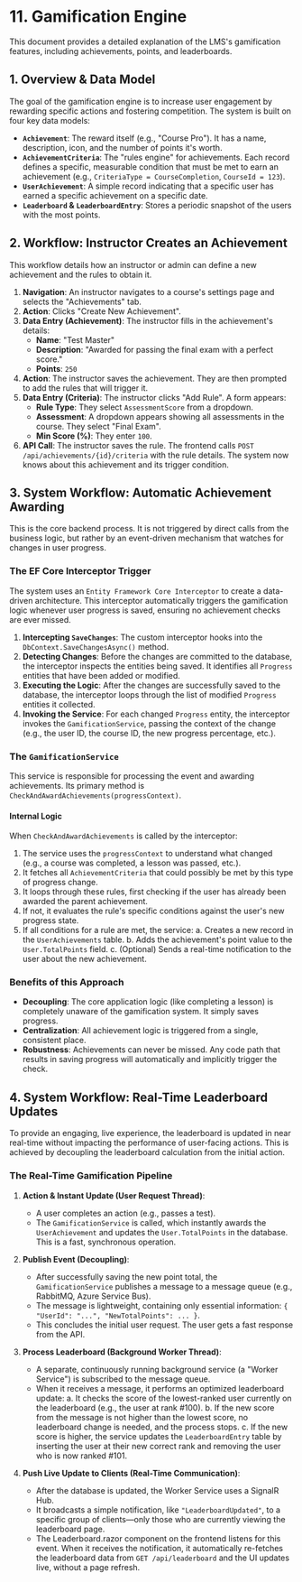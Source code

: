 # 11. Gamification Engine

This document provides a detailed explanation of the LMS's gamification features, including achievements, points, and leaderboards.

## 1. Overview & Data Model

The goal of the gamification engine is to increase user engagement by rewarding specific actions and fostering competition. The system is built on four key data models:

-   **`Achievement`**: The reward itself (e.g., "Course Pro"). It has a name, description, icon, and the number of points it's worth.
-   **`AchievementCriteria`**: The "rules engine" for achievements. Each record defines a specific, measurable condition that must be met to earn an achievement (e.g., `CriteriaType = CourseCompletion`, `CourseId = 123`).
-   **`UserAchievement`**: A simple record indicating that a specific user has earned a specific achievement on a specific date.
-   **`Leaderboard` & `LeaderboardEntry`**: Stores a periodic snapshot of the users with the most points.

## 2. Workflow: Instructor Creates an Achievement

This workflow details how an instructor or admin can define a new achievement and the rules to obtain it.

1.  **Navigation**: An instructor navigates to a course's settings page and selects the "Achievements" tab.
2.  **Action**: Clicks "Create New Achievement".
3.  **Data Entry (Achievement)**: The instructor fills in the achievement's details:
    -   **Name**: "Test Master"
    -   **Description**: "Awarded for passing the final exam with a perfect score."
    -   **Points**: `250`
4.  **Action**: The instructor saves the achievement. They are then prompted to add the rules that will trigger it.
5.  **Data Entry (Criteria)**: The instructor clicks "Add Rule". A form appears:
    -   **Rule Type**: They select `AssessmentScore` from a dropdown.
    -   **Assessment**: A dropdown appears showing all assessments in the course. They select "Final Exam".
    -   **Min Score (%)**: They enter `100`.
6.  **API Call**: The instructor saves the rule. The frontend calls `POST /api/achievements/{id}/criteria` with the rule details. The system now knows about this achievement and its trigger condition.

## 3. System Workflow: Automatic Achievement Awarding

This is the core backend process. It is not triggered by direct calls from the business logic, but rather by an event-driven mechanism that watches for changes in user progress.

### The EF Core Interceptor Trigger

The system uses an `Entity Framework Core Interceptor` to create a data-driven architecture. This interceptor automatically triggers the gamification logic whenever user progress is saved, ensuring no achievement checks are ever missed.

1.  **Intercepting `SaveChanges`**: The custom interceptor hooks into the `DbContext.SaveChangesAsync()` method.
2.  **Detecting Changes**: Before the changes are committed to the database, the interceptor inspects the entities being saved. It identifies all `Progress` entities that have been added or modified.
3.  **Executing the Logic**: After the changes are successfully saved to the database, the interceptor loops through the list of modified `Progress` entities it collected.
4.  **Invoking the Service**: For each changed `Progress` entity, the interceptor invokes the `GamificationService`, passing the context of the change (e.g., the user ID, the course ID, the new progress percentage, etc.).

### The `GamificationService`

This service is responsible for processing the event and awarding achievements. Its primary method is `CheckAndAwardAchievements(progressContext)`.

#### Internal Logic

When `CheckAndAwardAchievements` is called by the interceptor:

1.  The service uses the `progressContext` to understand what changed (e.g., a course was completed, a lesson was passed, etc.).
2.  It fetches all `AchievementCriteria` that could possibly be met by this type of progress change.
3.  It loops through these rules, first checking if the user has already been awarded the parent achievement.
4.  If not, it evaluates the rule's specific conditions against the user's new progress state.
5.  If all conditions for a rule are met, the service:
    a.  Creates a new record in the `UserAchievements` table.
    b.  Adds the achievement's point value to the `User.TotalPoints` field.
    c.  (Optional) Sends a real-time notification to the user about the new achievement.

### Benefits of this Approach

-   **Decoupling**: The core application logic (like completing a lesson) is completely unaware of the gamification system. It simply saves progress.
-   **Centralization**: All achievement logic is triggered from a single, consistent place.
-   **Robustness**: Achievements can never be missed. Any code path that results in saving progress will automatically and implicitly trigger the check.

## 4. System Workflow: Real-Time Leaderboard Updates

To provide an engaging, live experience, the leaderboard is updated in near real-time without impacting the performance of user-facing actions. This is achieved by decoupling the leaderboard calculation from the initial action.

### The Real-Time Gamification Pipeline

1.  **Action & Instant Update (User Request Thread)**:
    -   A user completes an action (e.g., passes a test).
    -   The `GamificationService` is called, which instantly awards the `UserAchievement` and updates the `User.TotalPoints` in the database. This is a fast, synchronous operation.

2.  **Publish Event (Decoupling)**:
    -   After successfully saving the new point total, the `GamificationService` publishes a message to a message queue (e.g., RabbitMQ, Azure Service Bus). 
    -   The message is lightweight, containing only essential information: `{ "UserId": "...", "NewTotalPoints": ... }`.
    -   This concludes the initial user request. The user gets a fast response from the API.

3.  **Process Leaderboard (Background Worker Thread)**:
    -   A separate, continuously running background service (a "Worker Service") is subscribed to the message queue.
    -   When it receives a message, it performs an optimized leaderboard update:
        a.  It checks the score of the lowest-ranked user currently on the leaderboard (e.g., the user at rank #100).
        b.  If the new score from the message is not higher than the lowest score, no leaderboard change is needed, and the process stops.
        c.  If the new score is higher, the service updates the `LeaderboardEntry` table by inserting the user at their new correct rank and removing the user who is now ranked #101.

4.  **Push Live Update to Clients (Real-Time Communication)**:
    -   After the database is updated, the Worker Service uses a SignalR Hub.
    -   It broadcasts a simple notification, like `"LeaderboardUpdated"`, to a specific group of clients—only those who are currently viewing the leaderboard page.
    -   The Leaderboard.razor component on the frontend listens for this event. When it receives the notification, it automatically re-fetches the leaderboard data from `GET /api/leaderboard` and the UI updates live, without a page refresh.

